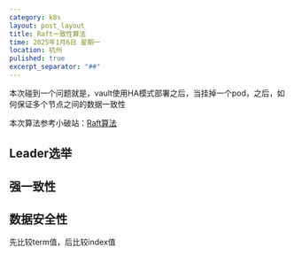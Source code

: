 ```yaml
---
category: k8s
layout: post_layout
title: Raft一致性算法 
time: 2025年1月6日 星期一
location: 杭州
pulished: true
excerpt_separator: "##"
---
```


本次碰到一个问题就是，vault使用HA模式部署之后，当挂掉一个pod，之后，如何保证多个节点之间的数据一致性

本次算法参考小破站：[Raft算法](https://www.bilibili.com/video/BV1so4y1r7eM/?spm_id_from=333.337.search-card.all.click&vd_source=f6048f9a06ada6811f0a9e5018390078)

## Leader选举



## 强一致性



## 数据安全性

先比较term值，后比较index值
